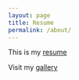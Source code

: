 ```yaml
---
layout: page
title: Resume
permalink: /about/
---
```


This is my [resume](/assets/files/resume.txt)

Visit my [gallery](/pag2/)